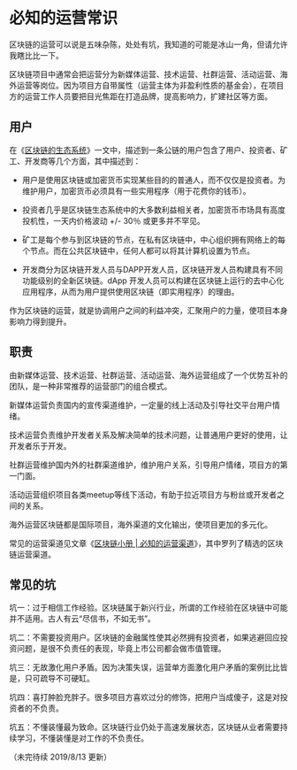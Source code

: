 # 必知的运营常识

区块链的运营可以说是五味杂陈，处处有坑，我知道的可能是冰山一角，但请允许我瞎比比一下。

区块链项目中通常会把运营分为新媒体运营、技术运营、社群运营、活动运营、海外运营等岗位。因为项目方自带属性（运营主体为非盈利性质的基金会），在项目方的运营工作人员要把目光焦距在打造品牌，提高影响力，扩建社区等方面。

## 用户

在《[区块链的生态系统](https://linux.cn/article-10431-1.html)》一文中，描述到一条公链的用户包含了用户、投资者、矿工、开发商等几个方面，其中描述到：

- 用户是使用区块链或加密货币实现某些目的的普通人，而不仅仅是投资者。为维护用户，加密货币必须具有一些实用程序（用于花费你的钱币）。

- 投资者几乎是区块链生态系统中的大多数利益相关者，加密货币市场具有高度投机性，一天内价格波动 +/- 30％ 或更多并不罕见。

- 矿工是每个参与到区块链的节点，在私有区块链中，中心组织拥有网络上的每个节点。而在公共区块链中，任何人都可以将其计算机设置为节点。

- 开发商分为区块链开发人员与DAPP开发人员，区块链开发人员构建具有不同功能级别的全新区块链。dApp 开发人员可以构建在区块链上运行的去中心化应用程序，从而为用户提供使用区块链（即实用程序）的理由。

作为区块链的运营，就是协调用户之间的利益冲突，汇聚用户的力量，使项目本身影响力得到提升。

## 职责

由新媒体运营、技术运营、社群运营、活动运营、海外运营组成了一个优势互补的团队，是一种非常推荐的运营部门的组合模式。

新媒体运营负责国内的宣传渠道维护，一定量的线上活动及引导社交平台用户情绪。

技术运营负责维护开发者关系及解决简单的技术问题，让普通用户更好的使用，让开发者乐于开发。

社群运营维护国内外的社群渠道维护，维护用户关系，引导用户情绪，项目方的第一门面。

活动运营组织项目各类meetup等线下活动，有助于拉近项目方与粉丝或开发者之间的关系。

海外运营区块链都是国际项目，海外渠道的文化输出，使项目更加的多元化。

常见的运营渠道见文章《[区块链小册 | 必知的运营渠道](https://github.com/zionfuo/blockchain-booklets/blob/master/operational-channel/index.md)》，其中罗列了精选的区块链运营渠道。

## 常见的坑

坑一：过于相信工作经验。区块链属于新兴行业，所谓的工作经验在区块链中可能并不适用。古人有云“尽信书，不如无书”。

坑二：不需要投资用户。区块链的金融属性使其必然拥有投资者，如果逃避回应投资问题，是很不负责任的表现，毕竟上市公司都会做市值管理。

坑三：无故激化用户矛盾。因为决策失误，运营单方面激化用户矛盾的案例比比皆是，只可疏导不可硬缸。

坑四：喜打肿脸充胖子。很多项目方喜欢过分的修饰，把用户当成傻子，这是对投资者的不负责。

坑五：不懂装懂最为致命。区块链行业仍处于高速发展状态，区块链从业者需要持续学习，不懂装懂是对工作的不负责任。

（未完待续 2019/8/13 更新）

